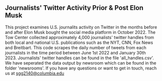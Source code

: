 ## Journalists' Twitter Activity Prior & Post Elon Musk 

This project examines U.S. journalits activity on Twitter in the months before and after Elon Musk bought the social media platform in October 2022. The Tow Center collected approximately 
4,000 journalists' twitter handles from both local and national U.S. publications such as the NYT, CNN, Fox News and Breitbart. This code scrapes the daily number 
of tweets from each journalists in the time period between June 1st 2022 and January 30th 2023. Journalists' twitter handles can be found in the file 'all_handles.csv'. 
We have seperated the data output by newsroom which can be found in the folder 'newsrooms'. If you have any questions or want to get in touch, reach us at 
sgg2140@columbia.edu
